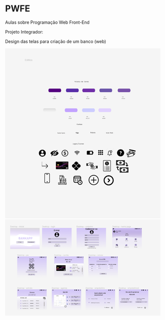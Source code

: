 # PWFE
Aulas sobre Programação Web Front-End

Projeto Integrador:

Design das telas para criação de um banco (web)

<img src="estilos.png" alt="estilo">

<img src="desktop.png" alt="desk">
